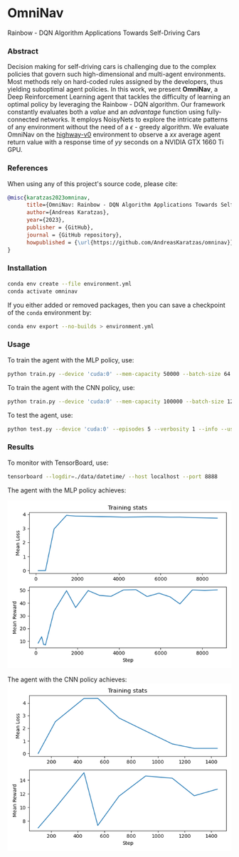 # OmniNav

Rainbow - DQN Algorithm Applications Towards Self-Driving Cars

### Abstract

Decision making for self-driving cars is challenging due to the complex policies that govern such high-dimensional and multi-agent environments. Most methods rely on hard-coded rules assigned by the developers, thus yielding suboptimal agent policies. In this work, we present **OmniNav**, a Deep Reinforcement Learning agent that tackles the difficulty of learning an optimal policy by leveraging the Rainbow - DQN algorithm. Our framework constantly evaluates both a *value* and an *advantage* function using fully-connected networks. It employs NoisyNets to explore the intricate patterns of any environment without the need of a $\epsilon$ - greedy algorithm. We evaluate OmniNav on the [highway-v0](https://github.com/Farama-Foundation/HighwayEnv) environment to observe a $xx$ average agent return value with a response time of $yy$ seconds on a NVIDIA GTX 1660 Ti GPU.

### References

When using any of this project's source code, please cite:
```bibtex
@misc{karatzas2023omninav,
      title={OmniNav: Rainbow - DQN Algorithm Applications Towards Self-Driving Cars},
      author={Andreas Karatzas},
      year={2023},
      publisher = {GitHub},
      journal = {GitHub repository},
      howpublished = {\url{https://github.com/AndreasKaratzas/omninav}},
}
```

### Installation

```bash
conda env create --file environment.yml
conda activate omninav
```

If you either added or removed packages, then you can save a checkpoint of the `conda` environment by:
```bash
conda env export --no-builds > environment.yml
```

### Usage

To train the agent with the MLP policy, use:
```bash
python train.py --device 'cuda:0' --mem-capacity 50000 --batch-size 64 --target-sync 500 --learning-starts 500 --num-of-steps-to-checkpoint-model 1000 --num-of-steps-to-checkpoint-memory 2000 --episodes 200 --gamma 0.9 --alpha 0.4 --beta 0.6 --prior-eps 1e-6 --v-min -10.0 --v-max 100.0 --n-atoms 51 --n-step 3 --verbosity 10 --learning-rate 5e-4 --info --use-deterministic-algorithms --clip-grad-norm 40.0 --top-k 10 --num-hiddens 256 --wandb --tensorboard --name "Rainbow" --store "options" --verbose --seed 33
```

To train the agent with the CNN policy, use:
```bash
python train.py --device 'cuda:0' --mem-capacity 100000 --batch-size 128 --target-sync 1000 --learning-starts 2000 --num-of-steps-to-checkpoint-model 1000 --num-of-steps-to-checkpoint-memory 2000 --episodes 500 --gamma 0.99 --alpha 0.4 --beta 0.6 --prior-eps 1e-6 --v-min -10.0 --v-max 100.0 --n-atoms 51 --n-step 3 --verbosity 10 --learning-rate 25e-4 --info --use-deterministic-algorithms --clip-grad-norm 40.0 --top-k 10 --num-hiddens 512 --wandb --tensorboard --name "Rainbow" --store "options" --verbose --seed 33 --en-cnn
```

To test the agent, use:
```bash
python test.py --device 'cuda:0' --episodes 5 --verbosity 1 --info --use-deterministic-algorithms --name "Rainbow" --sync "data/2023-AA-BBTCC-DD-EE" --verbose --seed 33 [--en-cnn]
```

### Results

To monitor with TensorBoard, use:

```bash
tensorboard --logdir=./data/datetime/ --host localhost --port 8888
```

The agent with the MLP policy achieves:

![MLP](docs/mlp.png)

The agent with the CNN policy achieves:
![CNN](docs/cnn.png)
